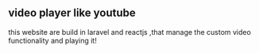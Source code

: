 ## video player like youtube

this website are build in laravel and reactjs ,that manage the custom video functionality and playing it!
